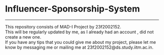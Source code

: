 # Influencer-Sponsorship-System
<hr>
This repository consists of MAD-I Project by 23f2002152.<br>
This will be regularly updated by me, as I already had an account , did not create a new one. <br>
If you have any tips that you could give me about my project, please let me know by messaging me or mailing me at 23f2002152@ds.study.iitm.ac.in. <br>
